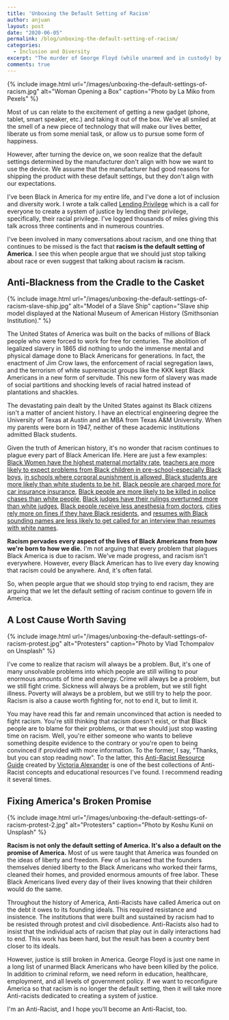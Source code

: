 ```yaml
---
title: 'Unboxing the Default Setting of Racism'
author: anjuan
layout: post
date: "2020-06-05"
permalink: /blog/unboxing-the-default-setting-of-racism/
categories:
  - Inclusion and Diversity
excerpt: "The murder of George Floyd (while unarmed and in custody) by a white police officer has sparked protests and another round of national conversations on race. An often forgotten part of these conversations is the reality that racism, specifically against Blacks, is the default setting in the operating system of America."
comments: true
---
```


{% include image.html url="/images/unboxing-the-default-settings-of-racism.jpg" alt="Woman Opening a Box" caption="Photo by La Miko from Pexels" %}

Most of us can relate to the excitement of getting a new gadget (phone, tablet, smart speaker, etc.) and taking it out of the box. We've all smiled at the smell of a new piece of technology that will make our lives better, liberate us from some menial task, or allow us to pursue some form of happiness.

However, after turning the device on, we soon realize that the default settings determined by the manufacturer don't align with how we want to use the device. We assume that the manufacturer had good reasons for shipping the product with these default settings, but they don't align with our expectations.

I've been Black in America for my entire life, and I've done a lot of inclusion and diversity work. I wrote a talk called [Lending Privilege](https://anjuansimmons.com/talks/lending-privilege/) which is a call for everyone to create a system of justice by lending their privilege, specifically, their racial privilege. I've logged thousands of miles giving this talk across three continents and in numerous countries.

I've been involved in many conversations about racism, and one thing that continues to be missed is the fact that **racism is the default setting of America**. I see this when people argue that we should just stop talking about race or even suggest that talking about racism **is** racism.

## Anti-Blackness from the Cradle to the Casket

{% include image.html url="/images/unboxing-the-default-settings-of-racism-slave-ship.jpg" alt="Model of a Slave Ship" caption="Slave ship model displayed at the National Museum of American History (Smithsonian Institution)." %}

The United States of America was built on the backs of millions of Black people who were forced to work for free for centuries. The abolition of legalized slavery in 1865 did nothing to undo the immense mental and physical damage done to Black Americans for generations. In fact, the enactment of Jim Crow laws, the enforcement of racial segregation laws, and the terrorism of white supremacist groups like the KKK kept Black Americans in a new form of servitude. This new form of slavery was made of social partitions and shocking levels of racial hatred instead of plantations and shackles.

The devastating pain dealt by the United States against its Black citizens isn't a matter of ancient history. I have an electrical engineering degree the University of Texas at Austin and an MBA from Texas A&M University. When my parents were born in 1947, neither of these academic institutions admitted Black students.

Given the truth of American history, it's no wonder that racism continues to plague every part of Black American life. Here are just a few examples: [Black Women have the highest maternal mortality rate](https://www.nbcnews.com/health/womens-health/u-s-finally-has-better-maternal-mortality-data-black-mothers-n1125896), [teachers are more likely to expect problems from Black children in pre-school-especially Black boys](https://www.washingtonpost.com/news/education/wp/2016/09/27/yale-study-suggests-racial-bias-among-preschool-teachers/), [in schools where corporal punishment is allowed, Black students are more likely than white students to be hit](http://www.huffingtonpost.com/entry/corporal-punishment_us_57fbd148e4b0b6a430346683?utm_content=buffer23a6a&utm_medium=social&utm_source=twitter.com&utm_campaign=buffer), 
[Black people are charged more for car insurance insurance](https://www.propublica.org/article/minority-neighborhoods-higher-car-insurance-premiums-white-areas-same-risk), 
[Black people are more likely to be killed in police chases than white people](http://www.usatoday.com/pages/interactives/blacks-killed-police-chases-higher-rate/), [Black judges have their rulings overturned more than white judges](https://www.npr.org/2016/07/12/485661659/research-black-judges-are-more-likely-to-be-reversed-on-appeal-than-white-judges), [Black people receive less anesthesia from doctors](https://www.nytimes.com/interactive/2019/08/14/magazine/racial-differences-doctors.html), 
[cities rely more on fines if they have Black residents](https://www.vox.com/identities/2017/7/7/15929196/police-fines-study-racism), and [resumes with Black sounding names are less likely to get called for an interview than resumes with white names](https://cos.gatech.edu/facultyres/Diversity_Studies/Bertrand_LakishaJamal.pdf).

**Racism pervades every aspect of the lives of Black Americans from how we're born to how we die.** I'm not arguing that every problem that plagues Black America is due to racism. We've made progress, and racism isn't everywhere. However, every Black American has to live every day knowing that racism could be anywhere. And, it's often fatal.

So, when people argue that we should stop trying to end racism, they are arguing that we let the default setting of racism continue to govern life in America.

## A Lost Cause Worth Saving

{% include image.html url="/images/unboxing-the-default-settings-of-racism-protest.jpg" alt="Protesters" caption="Photo by Vlad Tchompalov on Unsplash" %}

I've come to realize that racism will always be a problem. But, it's one of many unsolvable problems into which people are still willing to pour enormous amounts of time and energy. Crime will always be a problem, but we still fight crime. Sickness will always be a problem, but we still fight illness. Poverty will always be a problem, but we still try to help the poor. Racism is also a cause worth fighting for, not to end it, but to limit it.

You may have read this far and remain unconvinced that action is needed to fight racism. You're still thinking that racism doesn't exist, or that Black people are to blame for their problems, or that we should just stop wasting time on racism. Well, you're either someone who wants to believe something despite evidence to the contrary or you're open to being convinced if provided with more information. To the former, I say, "Thanks, but you can stop reading now". To the latter, this [Anti-Racist Resource Guide](https://tinyurl.com/antiracistresourceguide) created by [Victoria Alexander](https://twitter.com/victoriaalxndr) is one of the best collections of Anti-Racist concepts and educational resources I've found. I recommend reading it several times.

## Fixing America's Broken Promise

{% include image.html url="/images/unboxing-the-default-settings-of-racism-protest-2.jpg" alt="Protesters" caption="Photo by Koshu Kunii on Unsplash" %}

**Racism is not only the default setting of America. It's also a default on the promise of America.** Most of us were taught that America was founded on the ideas of liberty and freedom. Few of us learned that the founders themselves denied liberty to the Black Americans who worked their farms, cleaned their homes, and provided enormous amounts of free labor. These Black Americans lived every day of their lives knowing that their children would do the same.

Throughout the history of America, Anti-Racists have called America out on the debt it owes to its founding ideals. This required resistance and insistence. The institutions that were built and sustained by racism had to be resisted through protest and civil disobedience. Anti-Racists also had to insist that the individual acts of racism that play out in daily interactions had to end. This work has been hard, but the result has been a country bent closer to its ideals.

However, justice is still broken in America. George Floyd is just one name in a long list of unarmed Black Americans who have been killed by the police. In addition to criminal reform, we need reform in education, healthcare, employment, and all levels of government policy. If we want to reconfigure America so that racism is no longer the default setting, then it will take more Anti-racists dedicated to creating a system of justice.

I'm an Anti-Racist, and I hope you'll become an Anti-Racist, too.
